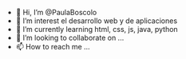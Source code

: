 - 👋 Hi, I’m @PaulaBoscolo
- 👀 I’m interest el desarrollo web y de aplicaciones
- 🌱 I’m currently learning  html, css, js, java, python
- 💞️ I’m looking to collaborate on ...
- 📫 How to reach me ...

<!---
PaulaBoscolo/PaulaBoscolo is a ✨ special ✨ repository because its `README.md` (this file) appears on your GitHub profile.
You can click the Preview link to take a look at your changes.
--->

